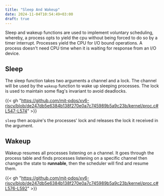 ```yaml
---
title: "Sleep And Wakeup"
date: 2024-11-04T10:54:49+03:00
draft: true
---
```


Sleep and wakeup functions are used to implement voluntary scheduling, whereby, a process opts to yield the cpu without
being forced to do so by a timer interrupt. Processes yield the CPU for I/O bound operations. A process doesn't need CPU
time when it is waiting for response from an I/O device.

## Sleep

The sleep function takes two arguments a channel and a lock. The channel will be used by the `wakeup` function to wake
up sleeping processes. The lock is used to maintain some flag's invariant to avoid deadlocks.

{{< gh "https://github.com/mit-pdos/xv6-riscv/blob/de247db5e6384b138f270e0a7c745989b5a9c23b/kernel/proc.c#L547-L574" >}}

`sleep` then acquire's the processes' lock and releases the lock it received in the argument.

## Wakeup

Wakeup resumes all processes listening on a channel. It goes through the process table and finds processes listening on
a specific channel then changes the state to **runnable**, then the scheduler will find and resume them.

{{< gh "https://github.com/mit-pdos/xv6-riscv/blob/de247db5e6384b138f270e0a7c745989b5a9c23b/kernel/proc.c#L576-L592" >}}
